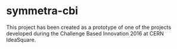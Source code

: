 # symmetra-cbi
This project has been created as a prototype of one of the projects developed during the Challenge Based Innovation 2016 at CERN IdeaSquare.
